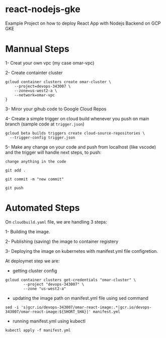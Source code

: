 # react-nodejs-gke
Example Project on how to deploy React App with Nodejs Backend on GCP GKE

# Mannual Steps
1- Creat your own vpc (my case omar-vpc)

2- Create containter cluster
``` 
gcloud container clusters create omar-cluster \
    --project=devops-343007 \
    --zone=us-west2-a \
    --network=omar-vpc
} 
```

3- Miror your gihub code to Google Cloud Repos

4- Create a simple trigger on cloud build whenever you push on main branch (sample code at ``` trigger.json ```) 
```
gcloud beta builds triggers create cloud-source-repositories \
  --trigger-config trigger.json
  ```

5- Make any change on your code and push from localhost (like vscode) and the trigger will handle next steps, to push:

``` change anything in the code ```

``` git add . ```

``` git commit -m "new commit" ```

``` git push ```

# Automated Steps

On ``` cloudbuild.yaml ``` file, we are handling 3 steps:

1- Building the image.

2- Publishing (saving) the image to container registery

3- Deploying the image on kubernetes with manifest.yml file configretion.

At deploymet step we are:

* getting cluster config

``` 
gcloud container clusters get-credentials "omar-cluster" \
        --project "devops-343007" \
        --zone "us-west2-a" 
 ```

* updating the image path on manifest.yml file using sed command

``` sed -i 's|gcr.io/devops-343007/omar-react-image:.*|gcr.io/devops-343007/omar-react-image:${SHORT_SHA}|' manifest.yml ```

* running manifest.yml using kubectl

``` kubectl apply -f manifest.yml ```
    
